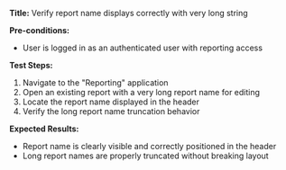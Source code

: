 **Title:** Verify report name displays correctly with very long string

**Pre-conditions:**
* User is logged in as an authenticated user with reporting access

**Test Steps:**
1. Navigate to the "Reporting" application
2. Open an existing report with a very long report name for editing
3. Locate the report name displayed in the header
4. Verify the long report name truncation behavior

**Expected Results:**
* Report name is clearly visible and correctly positioned in the header
* Long report names are properly truncated without breaking layout